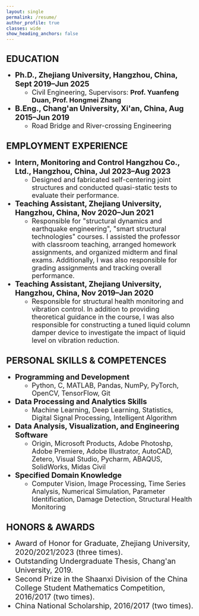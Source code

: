 ```yaml
---
layout: single
permalink: /resume/
author_profile: true
classes: wide
show_heading_anchors: false
---
```

<span style="font-size: 24px;"><strong>EDUCATION</strong></span>
---
<ul style="margin-top: 0; margin-bottom: 0;">
  <li style="list-style-type: disc; margin-left: 0px; font-size: 20px;">
    <strong>Ph.D., Zhejiang University, Hangzhou, China, Sept 2019–Jun 2025</strong>
  </li>
  <li style="list-style-type: circle; margin-left: 45px; font-size: 18px;">
    Civil Engineering, Supervisors: <strong>Prof. Yuanfeng Duan, Prof. Hongmei Zhang</strong>
  </li>
  <li style="list-style-type: disc; margin-left: 0px; font-size: 20px;">
    <strong>B.Eng., Chang'an University, Xi'an, China, Aug 2015–Jun 2019</strong>
  </li>
  <li style="list-style-type: circle; margin-left: 45px; font-size: 18px;">
    Road Bridge and River-crossing Engineering
  </li>
</ul>

<span style="font-size: 24px;"><strong>EMPLOYMENT EXPERIENCE</strong></span>
---
<ul style="margin-top: 0; margin-bottom: 0;">
  <li style="list-style-type: disc; margin-left: 0px; font-size: 20px;">
    <strong>Intern, Monitoring and Control Hangzhou Co., Ltd., Hangzhou, China, Jul 2023–Aug 2023</strong>
  </li>
  <li style="list-style-type: circle; margin-left: 45px; font-size: 18px;">
    Designed and fabricated self-centering joint structures and conducted quasi-static tests to evaluate their performance.
  </li>
  <li style="list-style-type: disc; margin-left: 0px; font-size: 20px;">
    <strong>Teaching Assistant, Zhejiang University, Hangzhou, China, Nov 2020–Jun 2021</strong>
  </li>
  <li style="list-style-type: circle; margin-left: 45px; font-size: 18px;">
    Responsible for "structural dynamics and earthquake engineering", "smart structural technologies" courses. I assisted the professor with classroom teaching, arranged homework assignments, and organized midterm and final exams. Additionally, I was also responsible for grading assignments and tracking overall performance.
  </li>
  <li style="list-style-type: disc; margin-left: 0px; font-size: 20px;">
    <strong>Teaching Assistant, Zhejiang University, Hangzhou, China, Nov 2019–Jan 2020</strong>
  </li>
  <li style="list-style-type: circle; margin-left: 45px; font-size: 18px;">
    Responsible for structural health monitoring and vibration control. In addition to providing theoretical guidance in the course, I was also responsible for constructing a tuned liquid column damper device to investigate the impact of liquid level on vibration reduction.
  </li>
</ul>

<span style="font-size: 24px;"><strong>PERSONAL SKILLS & COMPETENCES</strong></span>
---
<ul style="margin-top: 0; margin-bottom: 0;">
  <li style="list-style-type: disc; margin-left: 0px; font-size: 20px;">
    <strong>Programming and Development</strong>
  </li>
  <li style="list-style-type: circle; margin-left: 45px; font-size: 18px;">
    Python, C, MATLAB, Pandas, NumPy, PyTorch, OpenCV, TensorFlow, Git
  </li>
  <li style="list-style-type: disc; margin-left: 0px; font-size: 20px;">
    <strong>Data Processing and Analytics Skills</strong>
  </li>
  <li style="list-style-type: circle; margin-left: 45px; font-size: 18px;">
    Machine Learning, Deep Learning, Statistics, Digital Signal Processing, Intelligent Algorithm
  </li>
  <li style="list-style-type: disc; margin-left: 0px; font-size: 20px;">
    <strong>Data Analysis, Visualization, and Engineering Software</strong>
  </li>
  <li style="list-style-type: circle; margin-left: 45px; font-size: 18px;">
    Origin, Microsoft Products, Adobe Photoshp, Adobe Premiere, Adobe Illustrator, AutoCAD, Zetero, Visual Studio, Pycharm, ABAQUS, SolidWorks, Midas Civil
  </li>
  <li style="list-style-type: disc; margin-left: 0px; font-size: 20px;">
    <strong>Specified Domain Knowledge</strong>
  </li>
  <li style="list-style-type: circle; margin-left: 45px; font-size: 18px;">
    Computer Vision, Image Processing, Time Series Analysis, Numerical Simulation, Parameter Identification, Damage Detection, Structural Health Monitoring
  </li>
</ul>

<span style="font-size: 24px;"><strong>HONORS & AWARDS</strong></span>
---
<ul style="margin-top: 0; margin-bottom: 0;">
  <li style="list-style-type: disc; margin-left: 0px; font-size: 20px;">
    Award of Honor for Graduate, Zhejiang University, 2020/2021/2023 (three times).
  </li>
  <li style="list-style-type: disc; margin-left: 0px; font-size: 20px;">
    Outstanding Undergraduate Thesis, Chang'an University, 2019.
  </li>
  <li style="list-style-type: disc; margin-left: 0px; font-size: 20px;">
    Second Prize in the Shaanxi Division of the China College Student Mathematics Competition, 2016/2017 (two times).
  </li>
  <li style="list-style-type: disc; margin-left: 0px; font-size: 20px;">
    China National Scholarship, 2016/2017 (two times).
  </li>
</ul>


